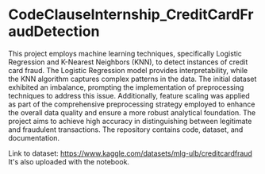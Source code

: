 # CodeClauseInternship_CreditCardFraudDetection

This project employs machine learning techniques, specifically Logistic Regression and K-Nearest Neighbors (KNN), to detect instances of credit card fraud. The Logistic Regression model provides interpretability, while the KNN algorithm 
captures complex patterns in the data. 
The initial dataset exhibited an imbalance, prompting the implementation of preprocessing techniques to address this issue. 
Additionally, feature scaling was applied as part of the comprehensive preprocessing strategy employed to enhance the overall data quality and ensure a more robust analytical foundation.
The project aims to achieve high accuracy in distinguishing between legitimate and fraudulent transactions. 
The repository contains code, dataset, and documentation.

Link to dataset: https://www.kaggle.com/datasets/mlg-ulb/creditcardfraud
It's also uploaded with the notebook.
